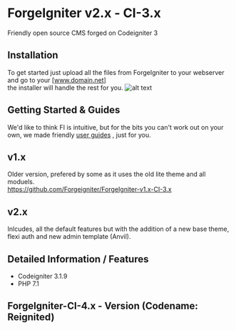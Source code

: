 # ForgeIgniter v2.x - CI-3.x
Friendly open source CMS forged on Codeigniter 3

## Installation
To get started just upload all the files from ForgeIgniter to your webserver and go to your [www.domain.net]  
the installer will handle the rest for you.
![alt text](https://image.ibb.co/jToOSQ/installer.png "FI Installer")

## Getting Started & Guides 
We'd like to think FI is intuitive, but for the bits you can't work out on your own, we made friendly [user guides](http://www.forgeigniter.com/support) , just for you.

## v1.x  
Older version, prefered by some as it uses the old lite theme and all moduels.  
https://github.com/Forgeigniter/ForgeIgniter-v1.x-CI-3.x

## v2.x 
Inlcudes, all the default features but with the addition of a new base theme, flexi auth and new admin template (Anvil).

## Detailed Information / Features
- Codeigniter 3.1.9  
- PHP 7.1  

## ForgeIgniter-CI-4.x - Version (Codename: Reignited)
